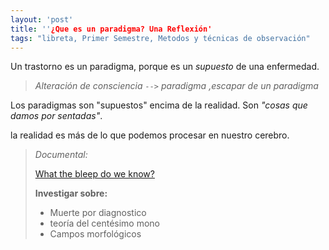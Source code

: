 ```yaml
---
layout: 'post'
title: ''¿Que es un paradigma? Una Reflexión'
tags: "libreta, Primer Semestre, Metodos y técnicas de observación"
---
```


Un trastorno es un paradigma, porque es un *supuesto* de una enfermedad.

> *Alteración de consciencia `-->` paradigma ,escapar de un paradigma*

Los paradigmas son "supuestos" encima de la realidad. Son *"cosas que damos por sentadas"*.

la realidad es más de lo que podemos procesar en nuestro cerebro.

> *Documental:*
> 
> [What the bleep do we know?](https://www.youtube.com/watch?v=N7JnSBmrvxw)
> 
> **Investigar sobre:**
> 
> * Muerte por diagnostico
> * teoría del centésimo mono
> * Campos morfológicos
